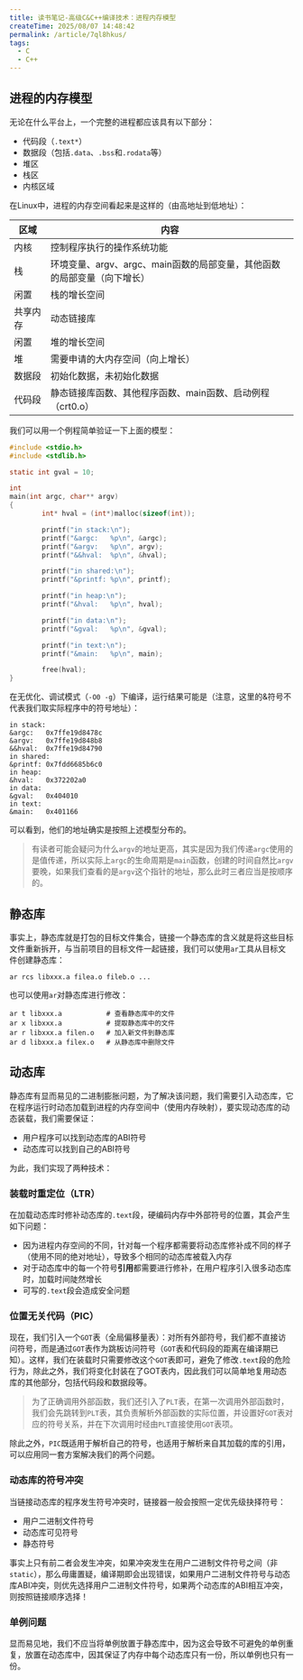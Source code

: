 ```yaml
---
title: 读书笔记-高级C&C++编译技术：进程内存模型
createTime: 2025/08/07 14:48:42
permalink: /article/7ql8hkus/
tags:
  - C
  - C++
---
```


## 进程的内存模型

无论在什么平台上，一个完整的进程都应该具有以下部分：

- 代码段（`.text*`）
- 数据段（包括`.data`、`.bss`和`.rodata`等）
- 堆区
- 栈区
- 内核区域

在Linux中，进程的内存空间看起来是这样的（由高地址到低地址）：

| 区域 | 内容 |
| ----- | ----- |
| 内核 | 控制程序执行的操作系统功能 |
| 栈 | 环境变量、argv、argc、main函数的局部变量，其他函数的局部变量（向下增长） |
| 闲置 | 栈的增长空间 |
| 共享内存 | 动态链接库 |
| 闲置 | 堆的增长空间 |
| 堆 | 需要申请的大内存空间（向上增长） |
| 数据段 | 初始化数据，未初始化数据 |
| 代码段 | 静态链接库函数、其他程序函数、main函数、启动例程（crt0.o） |

我们可以用一个例程简单验证一下上面的模型：

```c
#include <stdio.h>
#include <stdlib.h>

static int gval = 10;

int 
main(int argc, char** argv) 
{
        int* hval = (int*)malloc(sizeof(int));

        printf("in stack:\n");
        printf("&argc:   %p\n", &argc);
        printf("&argv:   %p\n", argv);
        printf("&&hval:  %p\n", &hval);

        printf("in shared:\n");
        printf("&printf: %p\n", printf);

        printf("in heap:\n");
        printf("&hval:   %p\n", hval);

        printf("in data:\n");
        printf("&gval:   %p\n", &gval);

        printf("in text:\n");
        printf("&main:   %p\n", main);

        free(hval);
}
```

在无优化、调试模式（`-O0 -g`）下编译，运行结果可能是（注意，这里的&符号不代表我们取实际程序中的符号地址）：

```shell
in stack:
&argc:   0x7ffe19d8478c
&argv:   0x7ffe19d848b8
&&hval:  0x7ffe19d84790
in shared:
&printf: 0x7fdd6685b6c0
in heap:
&hval:   0x372202a0
in data:
&gval:   0x404010
in text:
&main:   0x401166
```

可以看到，他们的地址确实是按照上述模型分布的。

> 有读者可能会疑问为什么`argv`的地址更高，其实是因为我们传递`argc`使用的是值传递，所以实际上`argc`的生命周期是`main`函数，创建的时间自然比`argv`要晚，如果我们查看的是`argv`这个指针的地址，那么此时三者应当是按顺序的。

## 静态库

事实上，静态库就是打包的目标文件集合，链接一个静态库的含义就是将这些目标文件重新拆开，与当前项目的目标文件一起链接，我们可以使用`ar`工具从目标文件创建静态库：

```shell
ar rcs libxxx.a filea.o fileb.o ...
```

也可以使用`ar`对静态库进行修改：

```shell
ar t libxxx.a           # 查看静态库中的文件
ar x libxxx.a           # 提取静态库中的文件
ar r libxxx.a filen.o   # 加入新文件到静态库
ar d libxxx.a filex.o   # 从静态库中删除文件
```

## 动态库

静态库有显而易见的二进制膨胀问题，为了解决该问题，我们需要引入动态库，它在程序运行时动态加载到进程的内存空间中（使用内存映射），要实现动态库的动态装载，我们需要保证：

- 用户程序可以找到动态库的ABI符号
- 动态库可以找到自己的ABI符号

为此，我们实现了两种技术：

### 装载时重定位（LTR）

在加载动态库时修补动态库的`.text`段，硬编码内存中外部符号的位置，其会产生如下问题：

- 因为进程内存空间的不同，针对每一个程序都需要将动态库修补成不同的样子（使用不同的绝对地址），导致多个相同的动态库被载入内存
- 对于动态库中的每一个符号**引用**都需要进行修补，在用户程序引入很多动态库时，加载时间陡然增长
- 可写的`.text`段会造成安全问题

### 位置无关代码（PIC）

现在，我们引入一个`GOT`表（全局偏移量表）：对所有外部符号，我们都不直接访问符号，而是通过`GOT`表作为跳板访问符号（`GOT`表和代码段的距离在编译期已知）。这样，我们在装载时只需要修改这个`GOT`表即可，避免了修改`.text`段的危险行为，除此之外，我们将变化封装在了GOT表内，因此我们可以简单地复用动态库的其他部分，包括代码段和数据段等。

> 为了正确调用外部函数，我们还引入了`PLT`表，在第一次调用外部函数时，我们会先跳转到`PLT`表，其负责解析外部函数的实际位置，并设置好`GOT`表对应的符号关系，并在下次调用时经由`PLT`直接使用`GOT`表项。

除此之外，`PIC`既适用于解析自己的符号，也适用于解析来自其加载的库的引用，可以应用同一套方案解决我们的两个问题。

### 动态库的符号冲突

当链接动态库的程序发生符号冲突时，链接器一般会按照一定优先级抉择符号：

- 用户二进制文件符号
- 动态库可见符号
- 静态符号

事实上只有前二者会发生冲突，如果冲突发生在用户二进制文件符号之间（非`static`），那么毋庸置疑，编译期即会出现错误，如果用户二进制文件符号与动态库ABI冲突，则优先选择用户二进制文件符号，如果两个动态库的ABI相互冲突，则按照链接顺序选择！

### 单例问题

显而易见地，我们不应当将单例放置于静态库中，因为这会导致不可避免的单例重复，放置在动态库中，因其保证了内存中每个动态库只有一份，所以单例也只有一份。
